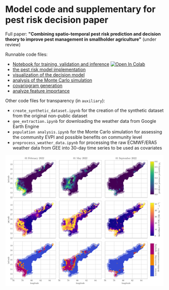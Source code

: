 # Model code and supplementary for pest risk decision paper

Full paper: **"Combining spatio-temporal pest risk prediction and decision theory to improve pest management in smallholder agriculture"** (under review)

Runnable code files:

* [Notebook for training, validation and inference](https://github.com/johanneskopton/pest-risk-decision/blob/main/run_pest_risk_model.ipynb) <a target="_blank" href="https://colab.research.google.com/github/johanneskopton/pest-risk-decision/blob/main/run_pest_risk_model.ipynb"><img src="https://colab.research.google.com/assets/colab-badge.svg" alt="Open In Colab"/></a>
* [the pest risk model implementation](https://github.com/johanneskopton/pest-risk-decision/blob/main/gp_model.py)
* [visualization of the decision model](https://github.com/johanneskopton/pest-risk-decision/blob/main/decision_model_vis.py)
* [analysis of the Monte Carlo simulation](https://github.com/johanneskopton/pest-risk-decision/blob/main/mc_analysis.ipynb)
* [covariogram generation](https://github.com/johanneskopton/pest-risk-decision/blob/main/covariogram.ipynb)
* [analyze feature importance](https://github.com/johanneskopton/pest-risk-decision/blob/main/feature_importance.ipynb)

Other code files for transparency (in `auxiliary`):

* `create_synthetic_dataset.ipynb` for the creation of the synthetic dataset from the original non-public dataset
* `gee_extraction.ipynb` for downloading the weather data from Google Earth Engine
* `population analysis.ipynb` for the Monte Carlo simulation for assessing the community EVPI and possible benefits on community level
* `preprocess_weather_data.ipynb` for processing the raw ECMWF/ERA5 weather data from GEE into 30-day time series to be used as covariates

![example output](docs/assets/total_map_new.png)